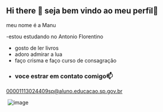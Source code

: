 ## Hi there 👋 seja bem vindo ao meu perfil🌙

meu nome é a Manu

-estou estudando no  Antonio Florentino
- gosto de ler livros
- adoro admirar a lua
- faço crisma e faço curso de consagração
- ### voce estrar em contato comigo📫

00001113024409sp@aluno.educacao.sp.gov.br


![]()
![image](https://github.com/user-attachments/assets/62772d4b-a4f2-4b2e-8794-b0d8e552318f)


